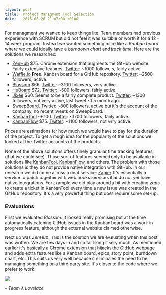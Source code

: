 ```yaml
---
layout: post
title:  Project Managment Tool Selection
date:   2016-05-26 21:07:00 +0100
---
```


For managment we wanted to keep things lite. Team members had previous experience with SCRUM but did not feel it was suitable or worth it for a 12 - 14 week program. Instead we wanted something more like a *Kanban board* where we could ideally have a *burndown chart* and *track time*. Here are the solutions we researched:

* [ZenHub](https://www.zenhub.io/) $75. Chrome extension that augments the GitHub website. Fairly extensive features. [Twitter](https://twitter.com/zenhubhq): ~1000 followers, fairly active.
* [Waffle.io](https://waffle.io/) **Free**. Kanban board for a GitHub repository. [Twitter](https://twitter.com/waffleio): ~2500 followers, active.
* [Blossom](https://www.blossom.co/) $66. [Twitter](https://twitter.com/blossom): ~3100 followers, very active.
* [HuBoard](https://huboard.com/) $72. [Twitter](https://twitter.com/huboard): ~500 followers, fairly active.
* [Jixee](https://jixee.me/) $60. Seems to be a fairly complete product. [Twitter](https://twitter.com/jixeeme): ~1300 followers, not very active, last tweet ~1.5 month ago.
* [SweepBoard](http://sweepboard.com/). [Twitter](https://twitter.com/wiredcraft): ~800 followers, active but it's the account of the company, no recent tweets on SweepBoard.
* [KanbanTool](http://kanbantool.com/) ~€100. [Twitter](https://twitter.com/kanbantool): ~1700 followers, fairly active.
* [KanbanFlow](https://kanbanflow.com/) $75. [Twitter](https://twitter.com/KanbanFlow): ~1100 followers, not very active.

Prices are estimations for how much we would have to pay for the duration of the project. To get a rough idea for the popularity of the solutions we looked at the Twitter accounts of the products.

None of the above solutions offers finely granular time tracking features (that we could see). Those sort of features seemed only to be available in solutions like [KanbanTool](http://kanbantool.com/), [KanbanFlow](https://kanbanflow.com/), and others. The problem with those solutions is they do not provide native integration with GitHub. In our research we did come across a neat service: [Zapier](https://zapier.com/app/explore). It's essentially a service to patch together with web hooks services that do not yet have native integrations. For example we did play around a bit with creating *zaps* to create a ticket in KanbanTool every time a new issue was created in the GitHub repository. It's a very powerful thing but does require some set-up.


### Evaluations

First we evaluated *Blossom*. It looked really promising but at the time automatically catching GitHub issues in the Kanban board was a work in progress feature, although the external website claimed otherwise.

Next up was *ZenHub*. This is the solution we are evaluating when this post was written. We are few days in and so far liking it very much. As mentioned earlier it's basically a Chrome extension that hijacks the GitHub webpage and adds extra features like a Kanban board, epics, story point, burndown chart, etc. This suits us very well because it eliminates the need to be managing something on a third party site. It's closer to the code where we prefer to work. 

![]({{site.baseurl}}/images/kanban_board1.png)  

\- *Team λ Lovelace*